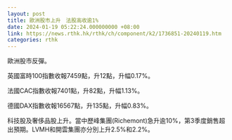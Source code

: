 ```yaml
---
layout: post
title: 歐洲股市上升　法股高收逾1%
date: 2024-01-19 05:22:24.000000000 +08:00
link: https://news.rthk.hk/rthk/ch/component/k2/1736851-20240119.htm
categories: rthk
---
```


歐洲股市反彈。

英國富時100指數收報7459點，升12點，升幅0.17%。

法國CAC指數收報7401點，升82點，升幅1.13%。

德國DAX指數收報16567點，升135點，升幅0.83%。

科技股及奢侈品股上升。當中歷峰集團(Richemont)急升逾10%，第3季度銷售超出預期。LVMH和開雲集團亦分別上升2.5%和2.2%。
